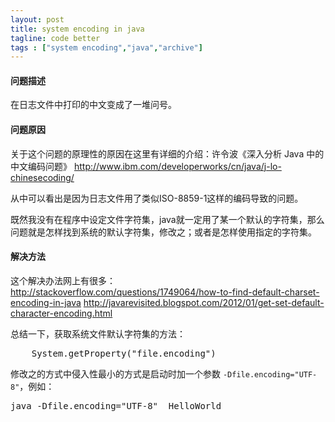 ```yaml
---
layout: post
title: system encoding in java
tagline: code better
tags : ["system encoding","java","archive"]
---
```


#### 问题描述

在日志文件中打印的中文变成了一堆问号。

#### 问题原因

关于这个问题的原理性的原因在这里有详细的介绍：许令波《深入分析 Java 中的中文编码问题》
http://www.ibm.com/developerworks/cn/java/j-lo-chinesecoding/

从中可以看出是因为日志文件用了类似ISO-8859-1这样的编码导致的问题。

既然我没有在程序中设定文件字符集，java就一定用了某一个默认的字符集，那么问题就是怎样找到系统的默认字符集，修改之；或者是怎样使用指定的字符集。

#### 解决方法

这个解决办法网上有很多：
http://stackoverflow.com/questions/1749064/how-to-find-default-charset-encoding-in-java
http://javarevisited.blogspot.com/2012/01/get-set-default-character-encoding.html

总结一下，获取系统文件默认字符集的方法：
<pre>
    System.getProperty("file.encoding")
</pre>

修改之的方式中侵入性最小的方式是启动时加一个参数 <code>-Dfile.encoding="UTF-8"</code>，例如：

<pre>
java -Dfile.encoding="UTF-8"  HelloWorld
</pre>
